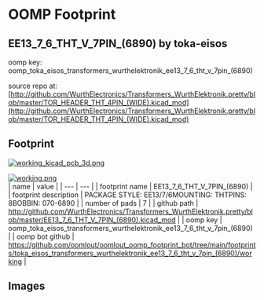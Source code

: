 # OOMP Footprint  
## EE13_7_6_THT_V_7PIN_(6890)  by toka-eisos  
  
oomp key: oomp_toka_eisos_transformers_wurthelektronik_ee13_7_6_tht_v_7pin_(6890)  
  
source repo at: [http://github.com/WurthElectronics/Transformers_WurthElektronik.pretty/blob/master/TOR_HEADER_THT_4PIN_(WIDE).kicad_mod](http://github.com/WurthElectronics/Transformers_WurthElektronik.pretty/blob/master/TOR_HEADER_THT_4PIN_(WIDE).kicad_mod)  
## Footprint  
  
[![working_kicad_pcb_3d.png](working_kicad_pcb_3d_600.png)](working_kicad_pcb_3d.png)  
  
[![working.png](working_600.png)](working.png)  
| name | value | 
| --- | --- | 
| footprint name | EE13_7_6_THT_V_7PIN_(6890) | 
| footprint description | PACKAGE STYLE: EE13/7/6MOUNTING: THTPINS: 8BOBBIN: 070-6890 | 
| number of pads | 7 | 
| github path | http://github.com/WurthElectronics/Transformers_WurthElektronik.pretty/blob/master/EE13_7_6_THT_V_7PIN_(6890).kicad_mod | 
| oomp key | oomp_toka_eisos_transformers_wurthelektronik_ee13_7_6_tht_v_7pin_(6890) | 
| oomp bot github | https://github.com/oomlout/oomlout_oomp_footprint_bot/tree/main/footprints/toka_eisos_transformers_wurthelektronik_ee13_7_6_tht_v_7pin_(6890)/working | 
## Images  
